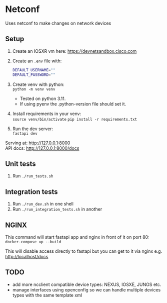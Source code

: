 # Netconf

Uses netconf to make changes on network devices

## Setup

1. Create an IOSXR vm here: <https://devnetsandbox.cisco.com>
2. Create an `.env` file with:

    ```bash
    DEFAULT_USERNAME=""
    DEFAULT_PASSWORD=""
    ```

3. Create venv with python:  
`python -m venv venv`
    - Tested on python 3.11.
    - If using pyenv the .python-version file should set it.
4. Install requirements in your venv:  
`source venv/bin/activate`
`pip install -r requirements.txt`
5. Run the dev server:  
`fastapi dev`

Serving at: <http://127.0.0.1:8000>  
API docs: <http://127.0.0.1:8000/docs>

## Unit tests

1. Run `./run_tests.sh`

## Integration tests

1. Run `./run_dev.sh` in one shell
2. Run `./run_integration_tests.sh` in another

## NGINX

This command will start fastapi app and nginx in front of it on port 80:  
`docker-compose up --build`

This will disable access directly to fastapi but you can get to it via nginx e.g. <http://localhost/docs>

## TODO

- add more ncclient compatible device types: NEXUS, IOSXE, JUNOS etc.
- manage interfaces using openconfig so we can handle multiple devices types with the same template xml
